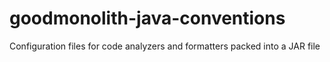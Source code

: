 # goodmonolith-java-conventions
Configuration files for code analyzers and formatters packed into a JAR file
